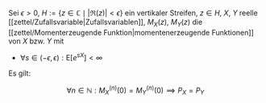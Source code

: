 Sei $\epsilon \gt 0$, $H := \{ z \in \mathbb{C} \mid |\Re(z)| \lt \epsilon \}$ ein vertikaler Streifen, $z \in H$, $X$, $Y$ reelle [[zettel/Zufallsvariable|Zufallsvariablen]], $M_X(z)$, $M_Y(z)$ die [[zettel/Momenterzeugende Funktion|momentenerzeugende Funktionen]] von $X$ bzw. $Y$ mit
- $\forall s \in (-\epsilon, \epsilon) : \text{E}\left[ e^{sX} \right] \lt \infty$

Es gilt:

$$
	\forall n \in \mathbb{N} : M_X^{(n)}(0) = M_Y^{(n)}(0) \implies P_X = P_Y
$$